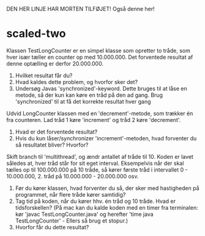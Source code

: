 DEN HER LINJE HAR MORTEN TILFØJET!
Også denne her!

# scaled-two
Klassen TestLongCounter er en simpel klasse som opretter to tråde, som hver især tæller en counter op med 10.000.000. Det forventede resultat af denne optælling er derfor 20.000.000. 
1. Hvilket resultat får du?
2. Hvad kaldes dette problem, og hvorfor sker det?
3. Undersøg Javas 'synchronized'-keyword. Dette bruges til at låse en metode, så der kun kan køre en tråd på den ad gang. Brug 'synchronized' til at få det korrekte resultat hver gang

Udvid LongCounter klassen med en 'decrement'-metode, som trækker én fra counteren. Lad tråd 1 køre 'increment' og tråd 2 køre 'decrement'. 
1. Hvad er det forventede resultat?
2. Hvis du kun låser/synchronizer 'increment'-metoden, hvad forventer du så resultatet bliver? Hvorfor?


Skift branch til 'multithread', og ændr antallet af tråde til 10. Koden er lavet således at, hver tråd står for sit eget interval. Eksempelvis når der skal tælles op til 100.000.000 på 10 tråde, så kører første tråd i intervallet 0 - 10.000.000, 2. tråd på 10.000.000 - 20.000.000 osv.
1. Før du kører klassen, hvad forventer du så, der sker med hastigheden på programmet, når flere tråde kører samtidig?
2. Tag tid på koden, når du kører hhv. én tråd og 10 tråde. Hvad er tidsforskellen? (På mac kan du kalde koden med en timer fra terminalen: kør 'javac TestLongCounter.java' og herefter 'time java TestLongCounter' - Ellers så brug et stopur.)
3. Hvorfor får du dette resultat?


